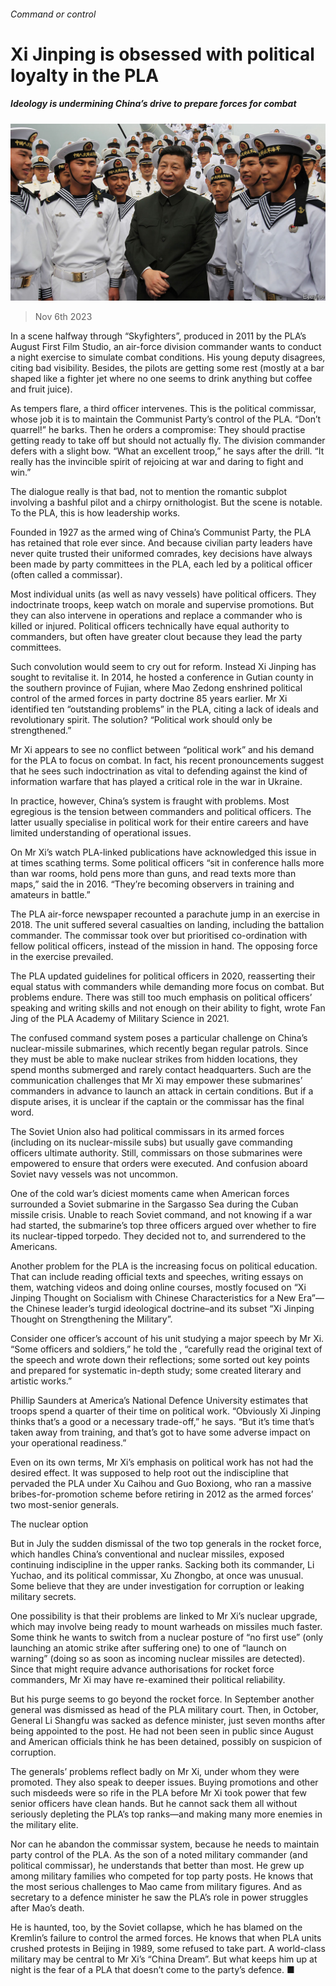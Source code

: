 ###### Command or control

# Xi Jinping is obsessed with political loyalty in the PLA 

##### Ideology is undermining China’s drive to prepare forces for combat 

![image](images/20231111_SRP065.jpg) 

> Nov 6th 2023 

In a scene halfway through “Skyfighters”, produced in 2011 by the PLA’s August First Film Studio, an air-force division commander wants to conduct a night exercise to simulate combat conditions. His young deputy disagrees, citing bad visibility. Besides, the pilots are getting some rest (mostly at a bar shaped like a fighter jet where no one seems to drink anything but coffee and fruit juice).

As tempers flare, a third officer intervenes. This is the political commissar, whose job it is to maintain the Communist Party’s control of the PLA. “Don’t quarrel!” he barks. Then he orders a compromise: They should practise getting ready to take off but should not actually fly. The division commander defers with a slight bow. “What an excellent troop,” he says after the drill. “It really has the invincible spirit of rejoicing at war and daring to fight and win.”

The dialogue really is that bad, not to mention the romantic subplot involving a bashful pilot and a chirpy ornithologist. But the scene is notable. To the PLA, this is how leadership works.

Founded in 1927 as the armed wing of China’s Communist Party, the PLA has retained that role ever since. And because civilian party leaders have never quite trusted their uniformed comrades, key decisions have always been made by party committees in the PLA, each led by a political officer (often called a commissar).


Most individual units (as well as navy vessels) have political officers. They indoctrinate troops, keep watch on morale and supervise promotions. But they can also intervene in operations and replace a commander who is killed or injured. Political officers technically have equal authority to commanders, but often have greater clout because they lead the party committees.

Such convolution would seem to cry out for reform. Instead Xi Jinping has sought to revitalise it. In 2014, he hosted a conference in Gutian county in the southern province of Fujian, where Mao Zedong enshrined political control of the armed forces in party doctrine 85 years earlier. Mr Xi identified ten “outstanding problems” in the PLA, citing a lack of ideals and revolutionary spirit. The solution? “Political work should only be strengthened.”

Mr Xi appears to see no conflict between “political work” and his demand for the PLA to focus on combat. In fact, his recent pronouncements suggest that he sees such indoctrination as vital to defending against the kind of information warfare that has played a critical role in the war in Ukraine.

In practice, however, China’s system is fraught with problems. Most egregious is the tension between commanders and political officers. The latter usually specialise in political work for their entire careers and have limited understanding of operational issues.

On Mr Xi’s watch PLA-linked publications have acknowledged this issue in at times scathing terms. Some political officers “sit in conference halls more than war rooms, hold pens more than guns, and read texts more than maps,” said the  in 2016. “They’re becoming observers in training and amateurs in battle.”

The PLA air-force newspaper recounted a parachute jump in an exercise in 2018. The unit suffered several casualties on landing, including the battalion commander. The commissar took over but prioritised co-ordination with fellow political officers, instead of the mission in hand. The opposing force in the exercise prevailed.

The PLA updated guidelines for political officers in 2020, reasserting their equal status with commanders while demanding more focus on combat. But problems endure. There was still too much emphasis on political officers’ speaking and writing skills and not enough on their ability to fight, wrote Fan Jing of the PLA Academy of Military Science in 2021.

The confused command system poses a particular challenge on China’s nuclear-missile submarines, which recently began regular patrols. Since they must be able to make nuclear strikes from hidden locations, they spend months submerged and rarely contact headquarters. Such are the communication challenges that Mr Xi may empower these submarines’ commanders in advance to launch an attack in certain conditions. But if a dispute arises, it is unclear if the captain or the commissar has the final word.

The Soviet Union also had political commissars in its armed forces (including on its nuclear-missile subs) but usually gave commanding officers ultimate authority. Still, commissars on those submarines were empowered to ensure that orders were executed. And confusion aboard Soviet navy vessels was not uncommon.

One of the cold war’s diciest moments came when American forces surrounded a Soviet submarine in the Sargasso Sea during the Cuban missile crisis. Unable to reach Soviet command, and not knowing if a war had started, the submarine’s top three officers argued over whether to fire its nuclear-tipped torpedo. They decided not to, and surrendered to the Americans.

Another problem for the PLA is the increasing focus on political education. That can include reading official texts and speeches, writing essays on them, watching videos and doing online courses, mostly focused on “Xi Jinping Thought on Socialism with Chinese Characteristics for a New Era”—the Chinese leader’s turgid ideological doctrine–and its subset “Xi Jinping Thought on Strengthening the Military”.

Consider one officer’s account of his unit studying a major speech by Mr Xi. “Some officers and soldiers,” he told the , “carefully read the original text of the speech and wrote down their reflections; some sorted out key points and prepared for systematic in-depth study; some created literary and artistic works.”

Phillip Saunders at America’s National Defence University estimates that troops spend a quarter of their time on political work. “Obviously Xi Jinping thinks that’s a good or a necessary trade-off,” he says. “But it’s time that’s taken away from training, and that’s got to have some adverse impact on your operational readiness.”

Even on its own terms, Mr Xi’s emphasis on political work has not had the desired effect. It was supposed to help root out the indiscipline that pervaded the PLA under Xu Caihou and Guo Boxiong, who ran a massive bribes-for-promotion scheme before retiring in 2012 as the armed forces’ two most-senior generals.

The nuclear option

But in July the sudden dismissal of the two top generals in the rocket force, which handles China’s conventional and nuclear missiles, exposed continuing indiscipline in the upper ranks. Sacking both its commander, Li Yuchao, and its political commissar, Xu Zhongbo, at once was unusual. Some believe that they are under investigation for corruption or leaking military secrets.

One possibility is that their problems are linked to Mr Xi’s nuclear upgrade, which may involve being ready to mount warheads on missiles much faster. Some think he wants to switch from a nuclear posture of “no first use” (only launching an atomic strike after suffering one) to one of “launch on warning” (doing so as soon as incoming nuclear missiles are detected). Since that might require advance authorisations for rocket force commanders, Mr Xi may have re-examined their political reliability.

But his purge seems to go beyond the rocket force. In September another general was dismissed as head of the PLA military court. Then, in October, General Li Shangfu was sacked as defence minister, just seven months after being appointed to the post. He had not been seen in public since August and American officials think he has been detained, possibly on suspicion of corruption.

The generals’ problems reflect badly on Mr Xi, under whom they were promoted. They also speak to deeper issues. Buying promotions and other such misdeeds were so rife in the PLA before Mr Xi took power that few senior officers have clean hands. But he cannot sack them all without seriously depleting the PLA’s top ranks—and making many more enemies in the military elite.

Nor can he abandon the commissar system, because he needs to maintain party control of the PLA. As the son of a noted military commander (and political commissar), he understands that better than most. He grew up among military families who competed for top party posts. He knows that the most serious challenges to Mao came from military figures. And as secretary to a defence minister he saw the PLA’s role in power struggles after Mao’s death.

He is haunted, too, by the Soviet collapse, which he has blamed on the Kremlin’s failure to control the armed forces. He knows that when PLA units crushed protests in Beijing in 1989, some refused to take part. A world-class military may be central to Mr Xi’s “China Dream”. But what keeps him up at night is the fear of a PLA that doesn’t come to the party’s defence. ■


